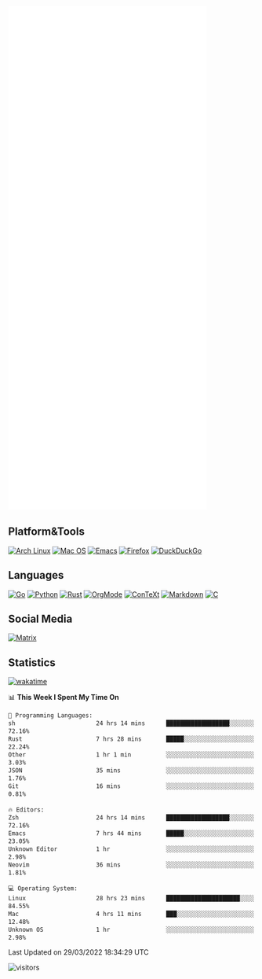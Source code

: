![Metrics](https://github.com/SteamedFish/SteamedFish/blob/master/github-metrics.svg)

## Platform&Tools

[![Arch Linux](https://img.shields.io/badge/ArchLinux-1793D1?logo=arch-linux&logoColor=fff&style=flat-square)](https://archlinux.org/)
[![Mac OS](https://img.shields.io/badge/MacOS-000000?style=flat-square&logo=macos&logoColor=F0F0F0)](https://www.apple.com/macos/)
[![Emacs](https://img.shields.io/badge/Emacs-%237F5AB6.svg?&style=flat-square&logo=gnu-emacs&logoColor=white)](https://www.gnu.org/software/emacs/)
[![Firefox](https://img.shields.io/badge/Firefox-FF7139?style=flat-square&logo=Firefox-Browser&logoColor=white)](https://firefox.com/)
[![DuckDuckGo](https://img.shields.io/badge/DuckDuckGo-DE5833?style=flat-square&logo=DuckDuckGo&logoColor=white)](https://duckduckgo.com/)

## Languages

[![Go](https://img.shields.io/badge/Golang-%2300ADD8.svg?style=flat-square&logo=go&logoColor=white)](https://golang.org/)
[![Python](https://img.shields.io/badge/Python-3670A0?style=flat-square&logo=python&logoColor=ffdd54)](https://www.python.org/)
[![Rust](https://img.shields.io/badge/Rust-%23000000.svg?style=flat-square&logo=rust&logoColor=white)](https://www.rust-lang.org/)
[![OrgMode](https://img.shields.io/badge/OrgMode-%23000000.svg?style=flat-square&logo=org&logoColor=white)](https://orgmode.org/)
[![ConTeXt](https://img.shields.io/badge/ConTeXt-%23008080.svg?style=flat-square&logo=latex&logoColor=white)](https://contextgarden.net/)
[![Markdown](https://img.shields.io/badge/MarkDown-%23000000.svg?style=flat-square&logo=markdown&logoColor=white)](https://daringfireball.net/projects/markdown/)
[![C](https://img.shields.io/badge/C-%2300599C.svg?style=flat-square&logo=c&logoColor=white)](https://www.iso.org/standard/74528.html)

## Social Media

[![Matrix](https://img.shields.io/badge/SteamedFish-2CA5E0?style=social&logo=matrix&logoColor=black)](https://matrix.to/#/@i:steamedfish.org)

## Statistics
[![wakatime](https://wakatime.com/badge/user/168280d6-fcf2-4b4f-ad3a-dc4612f35b38.svg)](https://wakatime.com/@168280d6-fcf2-4b4f-ad3a-dc4612f35b38)

<!--START_SECTION:waka-->
📊 **This Week I Spent My Time On** 

```text
💬 Programming Languages: 
sh                       24 hrs 14 mins      ██████████████████░░░░░░░   72.16% 
Rust                     7 hrs 28 mins       █████░░░░░░░░░░░░░░░░░░░░   22.24% 
Other                    1 hr 1 min          ░░░░░░░░░░░░░░░░░░░░░░░░░   3.03% 
JSON                     35 mins             ░░░░░░░░░░░░░░░░░░░░░░░░░   1.76% 
Git                      16 mins             ░░░░░░░░░░░░░░░░░░░░░░░░░   0.81%

🔥 Editors: 
Zsh                      24 hrs 14 mins      ██████████████████░░░░░░░   72.16% 
Emacs                    7 hrs 44 mins       █████░░░░░░░░░░░░░░░░░░░░   23.05% 
Unknown Editor           1 hr                ░░░░░░░░░░░░░░░░░░░░░░░░░   2.98% 
Neovim                   36 mins             ░░░░░░░░░░░░░░░░░░░░░░░░░   1.81%

💻 Operating System: 
Linux                    28 hrs 23 mins      █████████████████████░░░░   84.55% 
Mac                      4 hrs 11 mins       ███░░░░░░░░░░░░░░░░░░░░░░   12.48% 
Unknown OS               1 hr                ░░░░░░░░░░░░░░░░░░░░░░░░░   2.98%

```


 Last Updated on 29/03/2022 18:34:29 UTC
<!--END_SECTION:waka-->

![visitors](https://visitor-badge.laobi.icu/badge?page_id=SteamedFish.SteamedFish)
